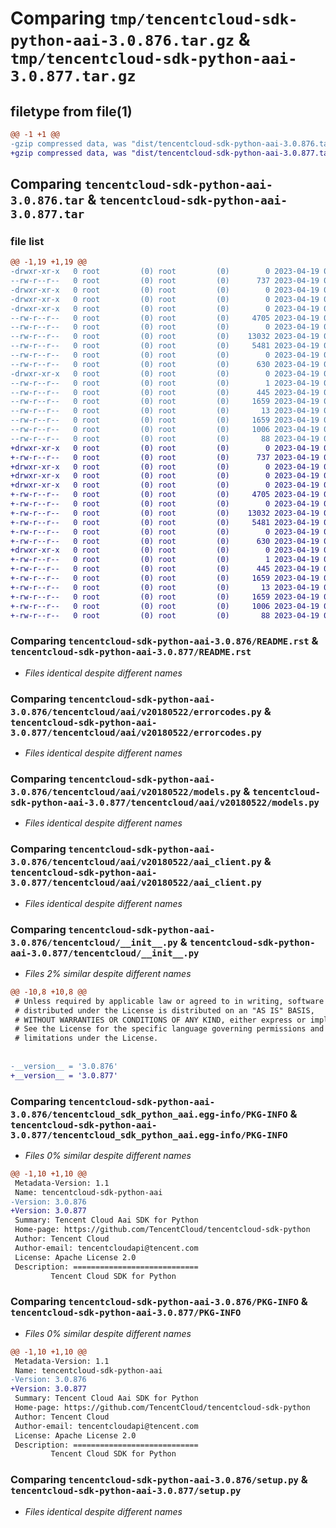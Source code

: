 # Comparing `tmp/tencentcloud-sdk-python-aai-3.0.876.tar.gz` & `tmp/tencentcloud-sdk-python-aai-3.0.877.tar.gz`

## filetype from file(1)

```diff
@@ -1 +1 @@
-gzip compressed data, was "dist/tencentcloud-sdk-python-aai-3.0.876.tar", last modified: Wed Apr 19 00:14:54 2023, max compression
+gzip compressed data, was "dist/tencentcloud-sdk-python-aai-3.0.877.tar", last modified: Wed Apr 19 08:57:32 2023, max compression
```

## Comparing `tencentcloud-sdk-python-aai-3.0.876.tar` & `tencentcloud-sdk-python-aai-3.0.877.tar`

### file list

```diff
@@ -1,19 +1,19 @@
-drwxr-xr-x   0 root         (0) root         (0)        0 2023-04-19 00:14:54.000000 tencentcloud-sdk-python-aai-3.0.876/
--rw-r--r--   0 root         (0) root         (0)      737 2023-04-19 00:14:54.000000 tencentcloud-sdk-python-aai-3.0.876/README.rst
-drwxr-xr-x   0 root         (0) root         (0)        0 2023-04-19 00:14:54.000000 tencentcloud-sdk-python-aai-3.0.876/tencentcloud/
-drwxr-xr-x   0 root         (0) root         (0)        0 2023-04-19 00:14:54.000000 tencentcloud-sdk-python-aai-3.0.876/tencentcloud/aai/
-drwxr-xr-x   0 root         (0) root         (0)        0 2023-04-19 00:14:54.000000 tencentcloud-sdk-python-aai-3.0.876/tencentcloud/aai/v20180522/
--rw-r--r--   0 root         (0) root         (0)     4705 2023-04-19 00:14:54.000000 tencentcloud-sdk-python-aai-3.0.876/tencentcloud/aai/v20180522/errorcodes.py
--rw-r--r--   0 root         (0) root         (0)        0 2023-04-19 00:14:54.000000 tencentcloud-sdk-python-aai-3.0.876/tencentcloud/aai/v20180522/__init__.py
--rw-r--r--   0 root         (0) root         (0)    13032 2023-04-19 00:14:54.000000 tencentcloud-sdk-python-aai-3.0.876/tencentcloud/aai/v20180522/models.py
--rw-r--r--   0 root         (0) root         (0)     5481 2023-04-19 00:14:54.000000 tencentcloud-sdk-python-aai-3.0.876/tencentcloud/aai/v20180522/aai_client.py
--rw-r--r--   0 root         (0) root         (0)        0 2023-04-19 00:14:54.000000 tencentcloud-sdk-python-aai-3.0.876/tencentcloud/aai/__init__.py
--rw-r--r--   0 root         (0) root         (0)      630 2023-04-19 00:14:54.000000 tencentcloud-sdk-python-aai-3.0.876/tencentcloud/__init__.py
-drwxr-xr-x   0 root         (0) root         (0)        0 2023-04-19 00:14:54.000000 tencentcloud-sdk-python-aai-3.0.876/tencentcloud_sdk_python_aai.egg-info/
--rw-r--r--   0 root         (0) root         (0)        1 2023-04-19 00:14:54.000000 tencentcloud-sdk-python-aai-3.0.876/tencentcloud_sdk_python_aai.egg-info/dependency_links.txt
--rw-r--r--   0 root         (0) root         (0)      445 2023-04-19 00:14:54.000000 tencentcloud-sdk-python-aai-3.0.876/tencentcloud_sdk_python_aai.egg-info/SOURCES.txt
--rw-r--r--   0 root         (0) root         (0)     1659 2023-04-19 00:14:54.000000 tencentcloud-sdk-python-aai-3.0.876/tencentcloud_sdk_python_aai.egg-info/PKG-INFO
--rw-r--r--   0 root         (0) root         (0)       13 2023-04-19 00:14:54.000000 tencentcloud-sdk-python-aai-3.0.876/tencentcloud_sdk_python_aai.egg-info/top_level.txt
--rw-r--r--   0 root         (0) root         (0)     1659 2023-04-19 00:14:54.000000 tencentcloud-sdk-python-aai-3.0.876/PKG-INFO
--rw-r--r--   0 root         (0) root         (0)     1006 2023-04-19 00:14:54.000000 tencentcloud-sdk-python-aai-3.0.876/setup.py
--rw-r--r--   0 root         (0) root         (0)       88 2023-04-19 00:14:54.000000 tencentcloud-sdk-python-aai-3.0.876/setup.cfg
+drwxr-xr-x   0 root         (0) root         (0)        0 2023-04-19 08:57:32.000000 tencentcloud-sdk-python-aai-3.0.877/
+-rw-r--r--   0 root         (0) root         (0)      737 2023-04-19 08:57:32.000000 tencentcloud-sdk-python-aai-3.0.877/README.rst
+drwxr-xr-x   0 root         (0) root         (0)        0 2023-04-19 08:57:32.000000 tencentcloud-sdk-python-aai-3.0.877/tencentcloud/
+drwxr-xr-x   0 root         (0) root         (0)        0 2023-04-19 08:57:32.000000 tencentcloud-sdk-python-aai-3.0.877/tencentcloud/aai/
+drwxr-xr-x   0 root         (0) root         (0)        0 2023-04-19 08:57:32.000000 tencentcloud-sdk-python-aai-3.0.877/tencentcloud/aai/v20180522/
+-rw-r--r--   0 root         (0) root         (0)     4705 2023-04-19 08:57:32.000000 tencentcloud-sdk-python-aai-3.0.877/tencentcloud/aai/v20180522/errorcodes.py
+-rw-r--r--   0 root         (0) root         (0)        0 2023-04-19 08:57:32.000000 tencentcloud-sdk-python-aai-3.0.877/tencentcloud/aai/v20180522/__init__.py
+-rw-r--r--   0 root         (0) root         (0)    13032 2023-04-19 08:57:32.000000 tencentcloud-sdk-python-aai-3.0.877/tencentcloud/aai/v20180522/models.py
+-rw-r--r--   0 root         (0) root         (0)     5481 2023-04-19 08:57:32.000000 tencentcloud-sdk-python-aai-3.0.877/tencentcloud/aai/v20180522/aai_client.py
+-rw-r--r--   0 root         (0) root         (0)        0 2023-04-19 08:57:32.000000 tencentcloud-sdk-python-aai-3.0.877/tencentcloud/aai/__init__.py
+-rw-r--r--   0 root         (0) root         (0)      630 2023-04-19 08:57:32.000000 tencentcloud-sdk-python-aai-3.0.877/tencentcloud/__init__.py
+drwxr-xr-x   0 root         (0) root         (0)        0 2023-04-19 08:57:32.000000 tencentcloud-sdk-python-aai-3.0.877/tencentcloud_sdk_python_aai.egg-info/
+-rw-r--r--   0 root         (0) root         (0)        1 2023-04-19 08:57:32.000000 tencentcloud-sdk-python-aai-3.0.877/tencentcloud_sdk_python_aai.egg-info/dependency_links.txt
+-rw-r--r--   0 root         (0) root         (0)      445 2023-04-19 08:57:32.000000 tencentcloud-sdk-python-aai-3.0.877/tencentcloud_sdk_python_aai.egg-info/SOURCES.txt
+-rw-r--r--   0 root         (0) root         (0)     1659 2023-04-19 08:57:32.000000 tencentcloud-sdk-python-aai-3.0.877/tencentcloud_sdk_python_aai.egg-info/PKG-INFO
+-rw-r--r--   0 root         (0) root         (0)       13 2023-04-19 08:57:32.000000 tencentcloud-sdk-python-aai-3.0.877/tencentcloud_sdk_python_aai.egg-info/top_level.txt
+-rw-r--r--   0 root         (0) root         (0)     1659 2023-04-19 08:57:32.000000 tencentcloud-sdk-python-aai-3.0.877/PKG-INFO
+-rw-r--r--   0 root         (0) root         (0)     1006 2023-04-19 08:57:32.000000 tencentcloud-sdk-python-aai-3.0.877/setup.py
+-rw-r--r--   0 root         (0) root         (0)       88 2023-04-19 08:57:32.000000 tencentcloud-sdk-python-aai-3.0.877/setup.cfg
```

### Comparing `tencentcloud-sdk-python-aai-3.0.876/README.rst` & `tencentcloud-sdk-python-aai-3.0.877/README.rst`

 * *Files identical despite different names*

### Comparing `tencentcloud-sdk-python-aai-3.0.876/tencentcloud/aai/v20180522/errorcodes.py` & `tencentcloud-sdk-python-aai-3.0.877/tencentcloud/aai/v20180522/errorcodes.py`

 * *Files identical despite different names*

### Comparing `tencentcloud-sdk-python-aai-3.0.876/tencentcloud/aai/v20180522/models.py` & `tencentcloud-sdk-python-aai-3.0.877/tencentcloud/aai/v20180522/models.py`

 * *Files identical despite different names*

### Comparing `tencentcloud-sdk-python-aai-3.0.876/tencentcloud/aai/v20180522/aai_client.py` & `tencentcloud-sdk-python-aai-3.0.877/tencentcloud/aai/v20180522/aai_client.py`

 * *Files identical despite different names*

### Comparing `tencentcloud-sdk-python-aai-3.0.876/tencentcloud/__init__.py` & `tencentcloud-sdk-python-aai-3.0.877/tencentcloud/__init__.py`

 * *Files 2% similar despite different names*

```diff
@@ -10,8 +10,8 @@
 # Unless required by applicable law or agreed to in writing, software
 # distributed under the License is distributed on an "AS IS" BASIS,
 # WITHOUT WARRANTIES OR CONDITIONS OF ANY KIND, either express or implied.
 # See the License for the specific language governing permissions and
 # limitations under the License.
 
 
-__version__ = '3.0.876'
+__version__ = '3.0.877'
```

### Comparing `tencentcloud-sdk-python-aai-3.0.876/tencentcloud_sdk_python_aai.egg-info/PKG-INFO` & `tencentcloud-sdk-python-aai-3.0.877/tencentcloud_sdk_python_aai.egg-info/PKG-INFO`

 * *Files 0% similar despite different names*

```diff
@@ -1,10 +1,10 @@
 Metadata-Version: 1.1
 Name: tencentcloud-sdk-python-aai
-Version: 3.0.876
+Version: 3.0.877
 Summary: Tencent Cloud Aai SDK for Python
 Home-page: https://github.com/TencentCloud/tencentcloud-sdk-python
 Author: Tencent Cloud
 Author-email: tencentcloudapi@tencent.com
 License: Apache License 2.0
 Description: ============================
         Tencent Cloud SDK for Python
```

### Comparing `tencentcloud-sdk-python-aai-3.0.876/PKG-INFO` & `tencentcloud-sdk-python-aai-3.0.877/PKG-INFO`

 * *Files 0% similar despite different names*

```diff
@@ -1,10 +1,10 @@
 Metadata-Version: 1.1
 Name: tencentcloud-sdk-python-aai
-Version: 3.0.876
+Version: 3.0.877
 Summary: Tencent Cloud Aai SDK for Python
 Home-page: https://github.com/TencentCloud/tencentcloud-sdk-python
 Author: Tencent Cloud
 Author-email: tencentcloudapi@tencent.com
 License: Apache License 2.0
 Description: ============================
         Tencent Cloud SDK for Python
```

### Comparing `tencentcloud-sdk-python-aai-3.0.876/setup.py` & `tencentcloud-sdk-python-aai-3.0.877/setup.py`

 * *Files identical despite different names*

